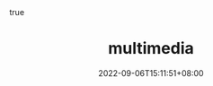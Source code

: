 ---
title: "multimedia"
date: 2022-09-06T15:11:51+08:00
draft: true
# description
math: true
description: "This is meta description"
---